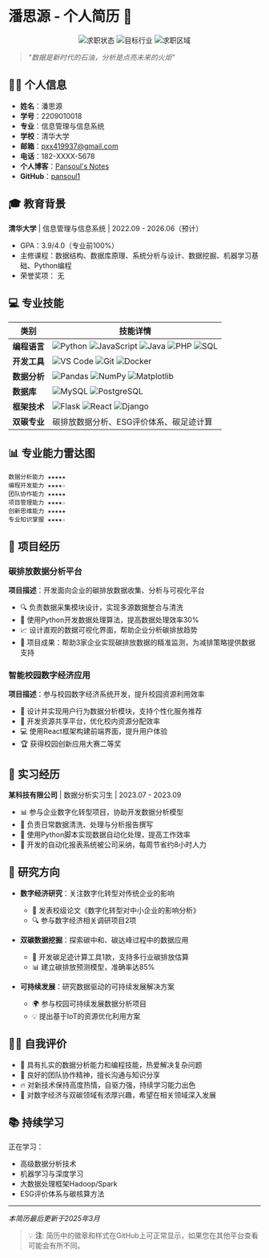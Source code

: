 # 潘思源 - 个人简历 📄

<div align="center">
  <img src="https://img.shields.io/badge/状态-求职中-brightgreen" alt="求职状态" />
  <img src="https://img.shields.io/badge/行业-数字经济/双碳-blue" alt="目标行业" />
  <img src="https://img.shields.io/badge/位置-全国-orange" alt="求职区域" />
</div>

> *"数据是新时代的石油，分析是点亮未来的火炬"*

## 👨‍💼 个人信息
- **姓名**：潘思源
- **学号**：2209010018
- **专业**：信息管理与信息系统
- **学校**：清华大学
- **邮箱**：pxx419937@gmail.com  
- **电话**：182-XXXX-5678
- **个人博客**：[Pansoul's Notes](https://pansoul.site)
- **GitHub**：[pansoul1](https://github.com/pansoul1)

## 🎓 教育背景
**清华大学** | 信息管理与信息系统 | 2022.09 - 2026.06（预计）
- GPA：3.9/4.0（专业前100%）
- 主修课程：数据结构、数据库原理、系统分析与设计、数据挖掘、机器学习基础、Python编程
- 荣誉奖项：
  无

## 💻 专业技能

| 类别 | 技能详情 |
|------|---------|
| **编程语言** | ![Python](https://img.shields.io/badge/-Python-3776AB?style=flat&logo=python&logoColor=white) ![JavaScript](https://img.shields.io/badge/-JavaScript-F7DF1E?style=flat&logo=javascript&logoColor=black) ![Java](https://img.shields.io/badge/-Java-007396?style=flat&logo=java&logoColor=white) ![PHP](https://img.shields.io/badge/-PHP-777BB4?style=flat&logo=php&logoColor=white) ![SQL](https://img.shields.io/badge/-SQL-4479A1?style=flat&logo=mysql&logoColor=white) |
| **开发工具** | ![VS Code](https://img.shields.io/badge/-VS%20Code-007ACC?style=flat&logo=visual-studio-code&logoColor=white) ![Git](https://img.shields.io/badge/-Git-F05032?style=flat&logo=git&logoColor=white) ![Docker](https://img.shields.io/badge/-Docker-2496ED?style=flat&logo=docker&logoColor=white) |
| **数据分析** | ![Pandas](https://img.shields.io/badge/-Pandas-150458?style=flat&logo=pandas&logoColor=white) ![NumPy](https://img.shields.io/badge/-NumPy-013243?style=flat&logo=numpy&logoColor=white) ![Matplotlib](https://img.shields.io/badge/-Matplotlib-11557c?style=flat) |
| **数据库** | ![MySQL](https://img.shields.io/badge/-MySQL-4479A1?style=flat&logo=mysql&logoColor=white) ![PostgreSQL](https://img.shields.io/badge/-PostgreSQL-336791?style=flat&logo=postgresql&logoColor=white) |
| **框架技术** | ![Flask](https://img.shields.io/badge/-Flask-000000?style=flat&logo=flask&logoColor=white) ![React](https://img.shields.io/badge/-React-61DAFB?style=flat&logo=react&logoColor=black) ![Django](https://img.shields.io/badge/-Django-092E20?style=flat&logo=django&logoColor=white) |
| **双碳专业** | 碳排放数据分析、ESG评价体系、碳足迹计算 |

## 📊 专业能力雷达图

```
数据分析能力 ★★★★★
编程开发能力 ★★★★☆
团队协作能力 ★★★★★
项目管理能力 ★★★★☆
创新思维能力 ★★★★★
专业知识掌握 ★★★★☆
```

## 🚀 项目经历
### 碳排放数据分析平台
**项目描述**：开发面向企业的碳排放数据收集、分析与可视化平台
- 🔍 负责数据采集模块设计，实现多源数据整合与清洗
- 🐍 使用Python开发数据处理算法，提高数据处理效率30%
- 📈 设计直观的数据可视化界面，帮助企业分析碳排放趋势
- 🌟 项目成果：帮助3家企业实现碳排放数据的精准监测，为减排策略提供数据支持

### 智能校园数字经济应用
**项目描述**：参与校园数字经济系统开发，提升校园资源利用效率
- 👥 设计并实现用户行为数据分析模块，支持个性化服务推荐
- 🔄 开发资源共享平台，优化校内资源分配效率
- 💻 使用React框架构建前端界面，提升用户体验
- 🏆 获得校园创新应用大赛二等奖

## 💼 实习经历
**某科技有限公司** | 数据分析实习生 | 2023.07 - 2023.09
- 📊 参与企业数字化转型项目，协助开发数据分析模型
- 🧹 负责日常数据清洗、处理与分析报告撰写
- 🤖 使用Python脚本实现数据自动化处理，提高工作效率
- 📝 开发的自动化报表系统被公司采纳，每周节省约8小时人力

## 🔬 研究方向
- **数字经济研究**：关注数字化转型对传统企业的影响
  - 📑 发表校级论文《数字化转型对中小企业的影响分析》
  - 🔍 参与数字经济相关调研项目2项
  
- **双碳数据挖掘**：探索碳中和、碳达峰过程中的数据应用
  - 🌱 开发碳足迹计算工具1款，支持多行业碳排放估算
  - 📊 建立碳排放预测模型，准确率达85%
  
- **可持续发展**：研究数据驱动的可持续发展解决方案
  - 🌍 参与校园可持续发展数据分析项目
  - 💡 提出基于IoT的资源优化利用方案

## 🙋‍♂️ 自我评价
- 💪 具有扎实的数据分析能力和编程技能，热爱解决复杂问题
- 🤝 良好的团队协作精神，擅长沟通与知识分享
- 🔥 对新技术保持高度热情，自驱力强，持续学习能力出色
- 🌱 对数字经济与双碳领域有浓厚兴趣，希望在相关领域深入发展

## 📚 持续学习
正在学习：
- 高级数据分析技术
- 机器学习与深度学习
- 大数据处理框架Hadoop/Spark
- ESG评价体系与碳核算方法

---

*本简历最后更新于2025年3月*

> 💡 **注**: 简历中的徽章和样式在GitHub上可正常显示，如果您在其他平台查看可能会有所不同。
